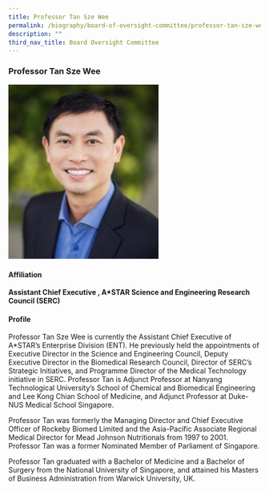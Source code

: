```yaml
---
title: Professor Tan Sze Wee
permalink: /biography/board-of-oversight-committee/professor-tan-sze-wee/
description: ""
third_nav_title: Board Oversight Committee
---
```

### Professor Tan Sze Wee

<img src="/images/Biography/Board%20of%20Oversight%20Committee/professor%20tan%20sze%20wee.jpg" style="width:300px">

<h4> Affiliation </h4>

<b>Assistant Chief Executive , A\*STAR Science and Engineering Research Council (SERC)</b>

<h4> Profile </h4>

Professor Tan Sze Wee is currently the Assistant Chief Executive of A\*STAR’s Enterprise Division (ENT). He previously held the appointments of Executive Director in the Science and Engineering Council, Deputy Executive Director in the Biomedical Research Council, Director of SERC’s Strategic Initiatives, and Programme Director of the Medical Technology initiative in SERC. Professor Tan is Adjunct Professor at Nanyang Technological University’s School of Chemical and Biomedical Engineering and Lee Kong Chian School of Medicine, and Adjunct Professor at Duke-NUS Medical School Singapore.

Professor Tan was formerly the Managing Director and Chief Executive Officer of Rockeby Biomed Limited and the Asia-Pacific Associate Regional Medical Director for Mead Johnson Nutritionals from 1997 to 2001. Professor Tan was a former Nominated Member of Parliament of Singapore.

Professor Tan graduated with a Bachelor of Medicine and a Bachelor of Surgery from the National University of Singapore, and attained his Masters of Business Administration from Warwick University, UK.